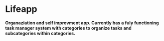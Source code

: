 # Lifeapp
**Organaziation and self improvment app. Currently has a fuly functioning task manager system with categories to organize tasks and subcategories within categories.**
